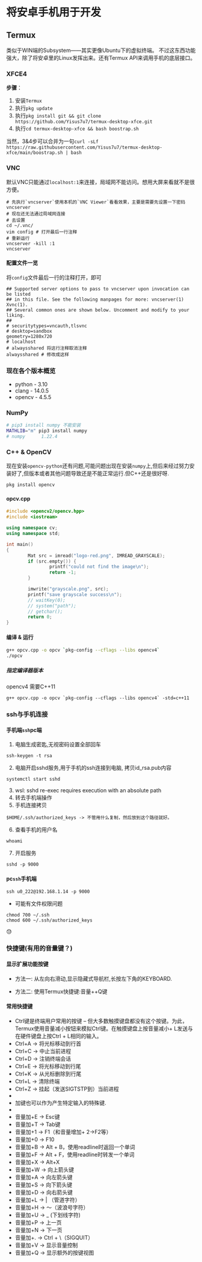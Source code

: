 # 将安卓手机用于开发
## Termux
类似于WIN端的Subsystem——其实更像Ubuntu下的虚拟终端。 不过这东西功能强大，除了将安卓里的Linux发挥出来。还有Termux API来调用手机的底层接口。
### XFCE4
**步骤**：
1. 安装`Termux`
2. 执行`pkg update`
3. 执行`pkg install git && git clone https://github.com/Yisus7u7/termux-desktop-xfce.git`
4. 执行`cd termux-desktop-xfce && bash boostrap.sh`

当然，3&4步可以合并为一句`curl -sLf https://raw.githubusercontent.com/Yisus7u7/termux-desktop-xfce/main/boostrap.sh | bash`
### VNC
默认VNC只能通过`localhost:1`来连接，局域网不能访问。想用大屏来看就不是很方便。
```
# 先执行`vncserver`使用本机的`VNC Viewer`看看效果，主要是需要先设置一下密码
vncserver
# 现在还无法通过局域网连接
# 去设置
cd ~/.vnc/
vim config # 打开最后一行注释
# 重新运行
vncserver -kill :1
vncserver
```
#### 配置文件一览

将`config`文件最后一行的注释打开，即可

```
## Supported server options to pass to vncserver upon invocation can be listed
## in this file. See the following manpages for more: vncserver(1) Xvnc(1).
## Several common ones are shown below. Uncomment and modify to your liking.
##
# securitytypes=vncauth,tlsvnc
# desktop=sandbox
geometry=1280x720
# localhost
# alwaysshared 将这行注释取消注释
alwaysshared # 修改成这样
```
### 现在各个版本概览
- python - 3.10
- clang - 14.0.5
- opencv - 4.5.5
### NumPy
```bash
# pip3 install numpy 不能安装
MATHLIB="m" pip3 install numpy
# numpy      1.22.4
```
### C++ & OpenCV
现在安装`opencv-python`还有问题,可能问题出现在安装`numpy`上,但后来经过努力安装好了,但版本或者其他问题导致还是不能正常运行.但C++还是很好呀.
```bash
pkg install opencv
```

#### opcv.cpp
```cpp
#include <opencv2/opencv.hpp>
#include <iostream>

using namespace cv;
using namespace std;

int main()
{
		Mat src = imread("logo-red.png", IMREAD_GRAYSCALE);
		if (src.empty()) {
				printf("could not find the image\n");
				return -1;
		}

		imwrite("grayscale.png", src);
		printf("save grayscale success\n");
		// waitKey(0);
		// system("path");
		// getchar();
		return 0;
}
```

#### 编译 & 运行
```bash
g++ opcv.cpp -o opcv `pkg-config --cflags --libs opencv4`
./opcv
```
##### 指定编译器版本
opencv4 需要C++11
```
g++ opcv.cpp -o opcv `pkg-config --cflags --libs opencv4` -std=c++11
```

### ssh与手机连接
#### 手机端`ssh`pc端

1. 电脑生成密匙,无视密码设置全部回车
```
ssh-keygen -t rsa
```
2. 电脑开启sshd服务,用于手机的ssh连接到电脑, 拷贝id_rsa.pub内容
```
systemctl start sshd
```
3. wsl: sshd re-exec requires execution with an absolute path
4. 转去手机端操作
5. 手机连接拷贝
```
$HOME/.ssh/authorized_keys -> 不管用什么复制，然后放到这个路径就好。
```
6. 查看手机的用户名
```
whoami
```
7. 开启服务
```
sshd -p 9000
```
#### pc`ssh`手机端
```
ssh u0_222@192.168.1.14 -p 9000
```
* 可能有文件权限问题
```
chmod 700 ~/.ssh
chmod 600 ~/.ssh/authorized_keys
```
😓

### 快捷键(有用的音量键？)

#### 显示扩展功能按键

- 方法一:
    从左向右滑动,显示隐藏式导航栏,长按左下角的KEYBOARD.

- 方法二:
    使用Termux快捷键:音量++Q键

#### 常用快捷键

-  Ctrl键是终端用户常用的按键 – 但大多数触摸键盘都没有这个按键。为此，Termux使用音量减小按钮来模拟Ctrl键。在触摸键盘上按音量减小+ L发送与在硬件键盘上按Ctrl + L相同的输入。
- Ctrl+A -> 将光标移动到行首
- Ctrl+C -> 中止当前进程
- Ctrl+D -> 注销终端会话
- Ctrl+E -> 将光标移动到行尾
- Ctrl+K -> 从光标删除到行尾
- Ctrl+L -> 清除终端
- Ctrl+Z -> 挂起（发送SIGTSTP到）当前进程
- 
- 加键也可以作为产生特定输入的特殊键.
- 
- 音量加+E -> Esc键
- 音量加+T -> Tab键
- 音量加+1 -> F1（和音量增加+ 2→F2等）
- 音量加+0 -> F10
- 音量加+B -> Alt + B，使用readline时返回一个单词
- 音量加+F -> Alt + F，使用readline时转发一个单词
- 音量加+X -> Alt+X
- 音量加+W -> 向上箭头键
- 音量加+A -> 向左箭头键
- 音量加+S -> 向下箭头键
- 音量加+D -> 向右箭头键
- 音量加+L -> | （管道字符）
- 音量加+H -> 〜（波浪号字符）
- 音量加+U -> _ (下划线字符)
- 音量加+P -> 上一页
- 音量加+N -> 下一页
- 音量加+. -> Ctrl + \（SIGQUIT）
- 音量加+V -> 显示音量控制
- 音量加+Q -> 显示额外的按键视图
